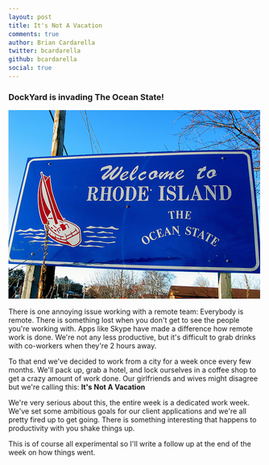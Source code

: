 ```yaml
---
layout: post
title: It's Not A Vacation
comments: true
author: Brian Cardarella
twitter: bcardarella
github: bcardarella
social: true
---
```


### DockYard is invading The Ocean State! ###

![Ocean State](/images/ocean_state.jpg)

There is one annoying issue working with a remote team:
Everybody is remote. There is something lost when you don't get to see the people you're working with.
Apps like Skype have made a difference how remote work is done. We're
not any less productive, but it's difficult to grab drinks with co-workers
when they're 2 hours away.

To that end we've decided to work from a city for a week once every
few months. We'll pack up, grab a hotel, and lock ourselves in a coffee
shop to get a crazy amount of work done. Our girlfriends and wives
might disagree but we're calling this: **It's Not A Vacation**

We're very serious about this, the entire week is a dedicated work week.
We've set some ambitious goals for our client applications and we're
all pretty fired up to get going. There is something interesting that
happens to productivity with you shake things up.

This is of course all experimental so I'll write a follow up at the end
of the week on how things went.
